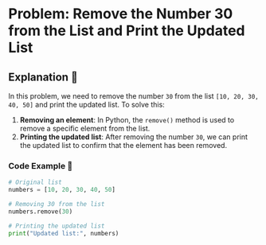 # Problem: Remove the Number 30 from the List and Print the Updated List

## **Explanation** 🧠

In this problem, we need to remove the number `30` from the list `[10, 20, 30, 40, 50]` and print the updated list. To solve this:

1. **Removing an element**: In Python, the `remove()` method is used to remove a specific element from the list.
2. **Printing the updated list**: After removing the number `30`, we can print the updated list to confirm that the element has been removed.

### **Code Example** 📜

```python
# Original list
numbers = [10, 20, 30, 40, 50]

# Removing 30 from the list
numbers.remove(30)

# Printing the updated list
print("Updated list:", numbers)
